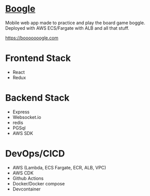 # [Boogle](https://booooooogle.com/)

Mobile web app made to practice and play the board game boggle. Deployed with AWS ECS/Fargate with ALB and all that stuff.

https://booooooogle.com

# Frontend Stack

- React
- Redux

# Backend Stack

- Express
- Websocket.io
- redis
- PGSql
- AWS SDK

# DevOps/CICD

- AWS (Lambda, ECS Fargate, ECR, ALB, VPC)
- AWS CDK
- Github Actions
- Docker/Docker compose
- Devcontainer
